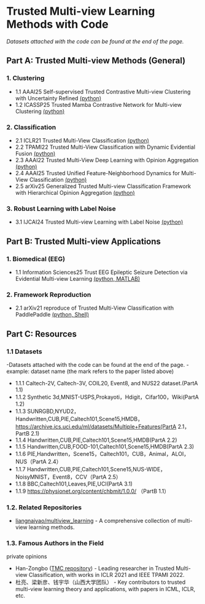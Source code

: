 # Trusted Multi-view Learning Methods with Code

*Datasets attached with the code can be found at the end of the page.*


## Part A: Trusted Multi-view Methods (General)

### 1. Clustering
- 1.1 AAAI25 Self-supervised Trusted Contrastive Multi-view Clustering with Uncertainty Refined [(python)](https://github.com/ShizheHu/AAAI25_Code_STCMC-UR)
- 1.2 ICASSP25 Trusted Mamba Contrastive Network for Multi-view Clustering [(python)](https://github.com/HackerHyper/TMCN)


### 2. Classification
- 2.1 ICLR21 Trusted Multi-View Classification [(python)](https://github.com/Han-Zongbo/TMC)
- 2.2 TPAMI22 Trusted Multi-View Classification with Dynamic Evidential Fusion [(python)](https://github.com/Han-Zongbo/TMC)
- 2.3 AAAI22 Trusted Multi-View Deep Learning with Opinion Aggregation [(python)](https://github.com/cncq-tang/TMDLO_AAAI)
- 2.4 AAAI25 Trusted Unified Feature-Neighborhood Dynamics for Multi-View Classification [(python)](https://github.com/JethroJames/TUNED)
- 2.5 arXiv25 Generalized Trusted Multi-view Classification Framework with Hierarchical Opinion Aggregation [(python)](https://github.com/cncq-tang/GTMC-HOA)


### 3. Robust Learning with Label Noise
- 3.1 IJCAI24 Trusted Multi-view Learning with Label Noise [(python)](https://github.com/YilinZhang107/TMNR)


## Part B: Trusted Multi-view Applications

### 1. Biomedical (EEG)
- 1.1 Information Sciences25 Trust EEG Epileptic Seizure Detection via Evidential Multi-view Learning [(python, MATLAB)](https://github.com/Wednesque/Trust-EEG-Epileptic-Seizure-Detection-via-Evidential-Multi-view-Learning)


### 2. Framework Reproduction
- 2.1 arXiv21 reproduce of Trusted Multi-View Classification with PaddlePaddle [(python, Shell)](https://github.com/jiaohuix/TMC_Paddle)


## Part C: Resources

### 1.1 Datasets
-Datasets attached with the code can be found at the end of the page.
-example: dataset name (the mark refers to the paper listed above)
  - 1.1.1 Caltech-2V, Caltech-3V, COIL20, Event8, and NUS22 dataset.(PartA 1.1)
  - 1.1.2 Synthetic 3d,MNIST-USPS,Prokayoti，Hdigit，Cifar100，Wiki(PartA 1.2)
  - 1.1.3 SUNRGBD,NYUD2，Handwritten,CUB,PIE,Caltech101,Scene15,HMDB，https://archive.ics.uci.edu/ml/datasets/Multiple+Features(PartA 2.1，PartB 2.1)
  - 1.1.4 Handwritten,CUB,PIE,Caltech101,Scene15,HMDB(PartA 2.2)
  - 1.1.5 Handwritten,CUB,FOOD-101,Caltech101,Scene15,HMDB(PartA 2.3)
  - 1.1.6 PIE,Handwritten，Scene15，Caltech101，CUB，Animal，ALOI，NUS（PartA 2.4）
  - 1.1.7 Handwritten,CUB,PIE,Caltech101,Scene15,NUS-WIDE，NoisyMNIST，Event8，CCV（PartA 2.5）
  - 1.1.8 BBC,Caltech101,Leaves,PIE,UCI(PartA 3.1)
  - 1.1.9 https://physionet.org/content/chbmit/1.0.0/ （PartB 1.1）

### 1.2. Related Repositories
- [liangnaiyao/multiview_learning](https://github.com/liangnaiyao/multiview_learning) - A comprehensive collection of multi-view learning methods.


### 1.3. Famous Authors in the Field
  private opinions
- Han-Zongbo ([TMC repository](https://github.com/Han-Zongbo/TMC)) - Leading researcher in Trusted Multi-view Classification, with works in ICLR 2021 and IEEE TPAMI 2022.
- 杜亮、梁新彦、钱宇华（山西大学团队） - Key contributors to trusted multi-view learning theory and applications, with papers in ICML, ICLR, etc.
